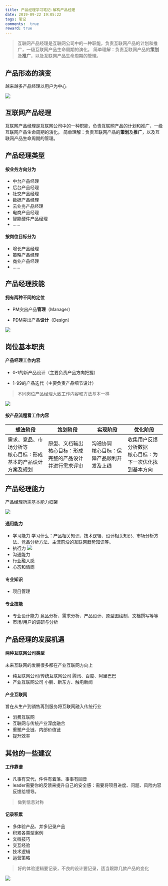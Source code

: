 ```yaml
---
title: 产品经理学习笔记-解构产品经理
date: 2019-09-22 19:05:22
tags: 笔记
comments:  true
reward: true
---
```

> 互联网产品经理是互联网公司中的一种职能，负责互联网产品的计划和推广，一级互联网产品生命周期的演化。
> 简单理解：负责互联网产品的**策划**及**推广**，以及互联网产品生命周期的管理。
## 产品形态的演变

<!-- more -->

越来越多产品经理以用户为中心

![](/assets/img/jgcpjl-1.jpg)

## 互联网产品经理

互联网产品经理是互联网公司中的一种职能，负责互联网产品的计划和推广，一级互联网产品生命周期的演化。
简单理解：负责互联网产品的**策划**及**推广**，以及互联网产品生命周期的管理。

## 产品经理类型

#### 按业务方向分为

- 中台产品经理
- 后台产品经理
- 社交产品经理
- 数据产品经理
- 云业务产品经理
- 电商产品经理
- 智能硬件产品经理
- ……

#### 按岗位目标分为

- 增长产品经理
- 策略产品经理
- 商业产品经理
- ……

## 产品经理技能

#### 拥有两种不同的定位

- PM突出产品**管理**（Manager）

- PDM突出产品**设计**（Design）

![](/assets/img/jgcpjl-2.jpg)

## 岗位基本职责

#### 产品经理工作内容

- 0-1的新产品设计（主要负责产品方向把握）

- 1-99的产品迭代（主要负责产品细节设计）

> 不同岗位产品经理大致工作内容和方法基本一样

![](/assets/img/jgcpjl-3.jpg)

#### 按产品流程看工作内容

| 想法阶段 | 策划阶段 | 实现阶段 | 优化阶段 |
| ------------------------------------------------------------ | ------------------------------------------------------------ | --------------------------------------------- | ----------------------------------------------------------- |
| 需求、竞品、市场分析等<br/>核心目标：形成基本的产品设计方案及规划 | 原型、文档输出<br/>核心目标：形成完整的产品设计并进行需求评审 | 沟通协调<br/>核心目标：保障产品顺利开发及上线 | 收集用户反馈分析数据<br/>核心目标：为下一次优化找到基本方向 |

## 产品经理能力

产品经理所需基本能力框架

![](/assets/img/jgcpjl-4.jpg)

#### 通用能力

- 学习能力
  学习什么：产品相关知识、技术逻辑、设计相关知识、市场分析方法、竞品分析方法、主流前沿的互联网趋势知识等。
- 执行力
  ![](/assets/img/jgcpjl-5.jpg)
- 沟通能力
- 行业融入感
- 心态和情商

#### 专业知识

- 项目管理

#### 专业技能

- 专业设计能力
  竞品分析、需求分析、产品设计、原型图绘制、文档撰写等等
- 市场/用户的调研与分析

## 产品经理的发展机遇

#### 两种互联网公司类型

未来互联网的发展很多都在产业互联网方向上

- 纯互联网公司/传统互联网公司
  腾讯、百度、阿里巴巴
- 产业互联网公司
  小鹏、新东方、触电新闻

#### 产业互联网

旨在从生产到销售再到服务将互联网融入传统行业

- 消费互联网
- 互联网与传统产业深度融合
- 重塑产业链、内部价值链
- 提升效率

## 其他的一些建议

#### 工作靠谱

- 凡事有交代，件件有着落、事事有回音
- leader需要你的反馈来提升自己的安全感：需要将项目进度、问题、风险内容反馈给领导。

> 做到信息对称

#### 记录积累

- 多体验产品、并多记录产品
- 积累各类型案例
- 文档技巧
- 交互经验
- 技术逻辑
- 运营策略

> 好的体验逻辑要记录，不良的设计要记录，适当跟踪几款产品的变化

![](/assets/img/jgcpjl.jpg)